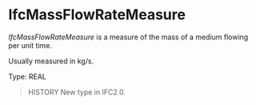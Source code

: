 # IfcMassFlowRateMeasure

_IfcMassFlowRateMeasure_ is a measure of the mass of a medium flowing per unit time.<!-- end of definition -->

Usually measured in kg/s.

Type: REAL

> HISTORY  New type in IFC2.0.
